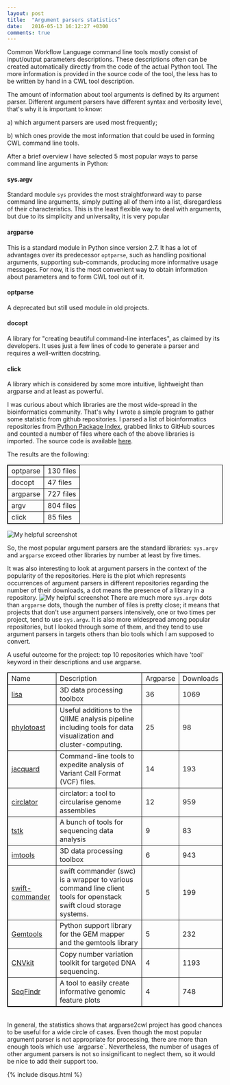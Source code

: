 ```yaml
---
layout: post
title:  "Argument parsers statistics"
date:   2016-05-13 16:12:27 +0300
comments: true
---
```

Common Workflow Language command line tools mostly consist of input/output parameters descriptions. These descriptions often can be created automatically directly from the code of the actual Python tool. The more information is provided in the source code of the tool, the less has to be written by hand in a CWL tool description. 


The amount of information about tool arguments is defined by its argument parser. Different argument parsers have different syntax and verbosity level, that's why it is important to know:

a) which argument parsers are used most frequently;

b) which ones provide the most information that could be used in forming CWL command line tools.

After a brief overview I have selected 5 most popular ways to parse command line arguments in Python:

#### sys.argv 

Standard module `sys` provides the most straightforward way to parse command line arguments, simply putting all of them into a list, disregardless of their characteristics. This is the least flexible way to deal with arguments, but due to its simplicity and universality, it is very popular

#### argparse 

This is a standard module in Python since version 2.7. It has a lot of advantages over its predecessor `optparse`, such as handling positional arguments, supporting sub-commands, producing more informative usage messages. For now, it is the most convenient way to obtain information about parameters and to form CWL tool out of it. 

#### optparse 

A deprecated but still used module in old projects.

#### docopt 

A library for "creating beautiful command-line interfaces", as claimed by its developers. It uses just a few lines of code to generate a parser and requires a well-written docstring.

#### click 

A library which is considered by some more intuitive, lightweight than argparse and at least as powerful.

I was curious about which libraries are the most wide-spread in the bioinformatics community. That's why I wrote a simple program to gather some statistic from github repositories. I parsed a list of bioinformatics repositories from <a href="https://pypi.python.org/pypi?:action=browse&show=all&c=388">Python Package Index</a>, grabbed links to GitHub sources and counted a number of files where each of the above libraries is imported. The source code is available <a href="https://bitbucket.org/anton-khodak/parser-survey">here</a>.

The results are the following:

<table cellpadding="10" frame="void" rules="all" style="border: 1px solid black;">
    <tr>
        <td>optparse</td>
        <td>130 files</td>
    </tr>
    <tr>
        <td>docopt </td>
        <td>47 files</td>
    </tr>
    <tr>
        <td>argparse</td>
        <td>727 files</td>
    </tr>
    <tr>
        <td>argv</td>
        <td>804 files</td>
    </tr>
    <tr>
        <td>click</td>
        <td>85 files</td>
    </tr>
</table>

![My helpful screenshot](/argparse2cwl-blog//assets/bar.png)

So, the most popular argument parsers are the standard libraries: `sys.argv` and `argparse` exceed other libraries by number at least by five times.

It was also interesting to look at argument parsers in the context of the popularity of the repositories. Here is the plot which represents occurrences of argument parsers in different repositories regarding the number of their downloads, a dot means the presence of a library in a repository. 
![My helpful screenshot](/argparse2cwl-blog//assets/scattered.png)
There are much more `sys.argv` dots than `argparse` dots, though the number of files is pretty close; it means that projects that don't use argument parsers intensively, one or two times per project, tend to use `sys.argv`. It is also more widespread among popular repositories, but I looked through some of them, and they tend to use argument parsers in targets others than bio tools which I am supposed to convert.

A useful outcome for the project: top 10 repositories which have 'tool' keyword in their descriptions and use argparse.
<table cellpadding="10" frame="void" rules="all" style="border: 1px solid black;">
<tr><td>Name</td><td>Description</td><td>Argparse</td><td>Downloads</td></tr>
<tr><td><a href="https://github.com/mjirik/lisa">lisa</a></td><td>3D data processing toolbox</td><td>36</td> <td>1069</td></tr>
<tr><td><a href="https://github.com/smdabdoub/phylotoast">phylotoast</a></td><td>Useful additions to the QIIME analysis pipeline including tools for data visualization and cluster-computing.</td><td>25</td> <td>98</td></tr>
<tr><td><a href="https://github.com/umich-brcf-bioinf/Jacquard">jacquard</a></td><td>Command-line tools to expedite analysis of Variant Call Format (VCF) files.</td><td>14</td> <td>193</td></tr>
<tr><td><a href="https://github.com/sanger-pathogens/circlator">circlator</a></td><td>circlator: a tool to circularise genome assemblies</td><td>12</td> <td>959</td></tr>
<tr><td><a href="https://github.com/tdido/tstk">tstk</a></td><td>A bunch of tools for sequencing data analysis</td><td>9</td> <td>83</td></tr>
<tr><td><a href="https://github.com/mjirik/imtools">imtools</a></td><td>3D data processing toolbox</td><td>6</td> <td>943</td></tr>
<tr><td><a href="https://github.com/FredHutch/swift-commander">swift-commander</a></td><td>swift commander (swc) is a wrapper to various command line client tools for openstack swift cloud storage systems.</td><td>5</td> <td>199</td></tr>
<tr><td><a href="https://github.com/gemtools/gemtools">Gemtools</a></td><td>Python support library for the GEM mapper and the gemtools library</td><td>5</td> <td>232</td></tr>
<tr><td><a href="http://github.com/etal/cnvkit">CNVkit</a></td><td>Copy number variation toolkit for targeted DNA sequencing.</td><td>4</td> <td>1193</td></tr>
<tr><td><a href="http://github.com/mscook/SeqFindr">SeqFindr</a></td><td>A tool to easily create informative genomic feature plots</td><td>4</td> <td>748</td></tr>
</table>
<br>
In general, the statistics shows that argparse2cwl project has good chances to be useful for a wide circle of cases. Even though the most popular argument parser is not appropriate for processing, there are more than enough tools which use `argparse`. Nevertheless, the number of usages of other argument parsers is not so insignificant to neglect them, so it would be nice to add their support too.


{% include disqus.html %}


